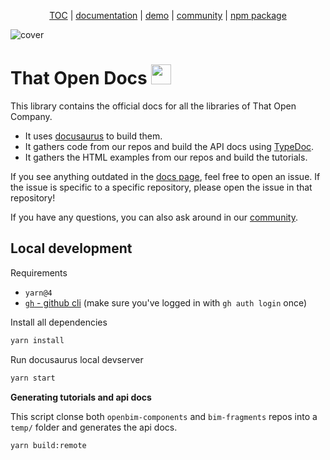 <p align="center">
  <a href="https://thatopen.com/">TOC</a>
  |
  <a href="https://docs.thatopen.com/intro">documentation</a>
  |
  <a href="https://platform.thatopen.com/app">demo</a>
  |
  <a href="https://people.thatopen.com/">community</a>
  |
  <a href="https://www.npmjs.com/package/bim-fragment">npm package</a>
</p>

![cover](https://thatopen.github.io/engine_components/resources/cover.png)

# That Open Docs <img src="https://thatopen.github.io/engine_components/resources/favicon.ico" width="32"/>

This library contains the official docs for all the libraries of That Open Company.

- It uses [docusaurus](https://docusaurus.io/) to build them.
- It gathers code from our repos and build the API docs using [TypeDoc](https://typedoc.org/).
- It gathers the HTML examples from our repos and build the tutorials.

If you see anything outdated in the [docs page](https://docs.thatopen.com/intro), feel free to open an issue. If the issue is specific to a specific repository, please open the issue in that repository!

If you have any questions, you can also ask around in our [community](https://people.thatopen.com/).

## Local development

Requirements
- `yarn@4`
- [`gh` - github cli](https://github.com/cli/cli#installation) (make sure you've logged in with `gh auth login` once)

Install all dependencies

```bash
yarn install
```

Run docusaurus local devserver

```bash
yarn start
```

**Generating tutorials and api docs**

This script clonse both `openbim-components` and `bim-fragments` repos into a `temp/` folder and generates the api docs.

```bash
yarn build:remote
```
